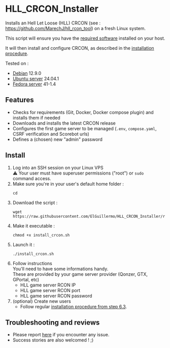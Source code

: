 # HLL_CRCON_Installer
Installs an Hell Let Loose (HLL) CRCON (see : https://github.com/MarechJ/hll_rcon_tool) on a fresh Linux system.

This script will ensure you have the [required software](https://github.com/MarechJ/hll_rcon_tool/wiki/Getting-Started-%E2%80%90-Requirements#software-requirements) installed on your host.

It will then install and configure CRCON, as described in the [installation procedure](https://github.com/MarechJ/hll_rcon_tool/wiki/Getting-Started-%E2%80%90-Installation).

Tested on :  
- [Debian](https://www.debian.org/) 12.9.0
- [Ubuntu server](https://ubuntu.com/server) 24.04.1
- [Fedora server](https://fedoraproject.org/server/) 41-1.4

## Features
- Checks for requirements (Git, Docker, Docker compose plugin) and installs them if needed
- Downloads and installs the latest CRCON release
- Configures the first game server to be managed (`.env`, `compose.yaml`, CSRF verification and Scorebot urls)
- Defines a (chosen) new "admin" password

## Install

1. Log into an SSH session on your Linux VPS  
  :warning: Your user must have superuser permissions ("root") or `sudo` command access.  
2. Make sure you're in your user's default home folder :  
    ```shell
    cd
    ```  
3. Download the script :  
    ```shell
    wget https://raw.githubusercontent.com/ElGuillermo/HLL_CRCON_Installer/refs/heads/main/install_crcon.sh
    ```  
4. Make it executable :
    ```shell
    chmod +x install_crcon.sh
    ```
5. Launch it :
    ```shell
    ./install_crcon.sh
    ```
6. Follow instructions  
   You'll need to have some informations handy.  
   These are provided by your game server provider (Qonzer, GTX, GPortal, etc)  
   - HLL game server RCON IP
   - HLL game server RCON port
   - HLL game server RCON password
7. (optional) Create new users
   - Follow regular [installation procedure from step 6.3](https://github.com/MarechJ/hll_rcon_tool/wiki/Getting-Started-%E2%80%90-Installation#3-create-you-own-users).

## Troubleshooting and reviews

- Please report [here](https://discord.com/channels/685692524442026020/1337758742447652895) if you encounter any issue.  
- Success stories are also welcomed ! ;)
